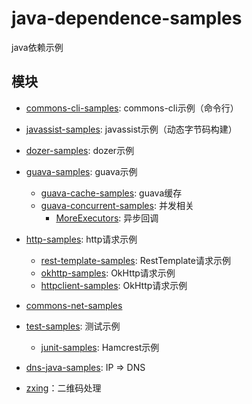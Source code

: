 # java-dependence-samples

java依赖示例

## 模块

- [commons-cli-samples](./commons-cli-samples): commons-cli示例（命令行）
- [javassist-samples](./javassist-samples): javassist示例（动态字节码构建）
- [dozer-samples](./dozer-samples): dozer示例
- [guava-samples](./guava-samples): guava示例
   - [guava-cache-samples](./guava-samples/guava-cache-samples): guava缓存
   - [guava-concurrent-samples](./guava-samples/guava-concurrent-samples): 并发相关
     - [MoreExecutors](): 异步回调
- [http-samples](./http-samples): http请求示例
  - [rest-template-samples](./http-samples/rest-template-samples): RestTemplate请求示例
  - [okhttp-samples](./http-samples/okhttp-samples): OkHttp请求示例
  - [httpclient-samples](./http-samples/okhttp-samples): OkHttp请求示例
- [commons-net-samples](./commons-net-samples)
- [test-samples](./test-samples): 测试示例
  - [junit-samples](./test-samples/junit-samples): Hamcrest示例

- [dns-java-samples](./dns-java-samples): IP => DNS

- [zxing](./zxing)：二维码处理

